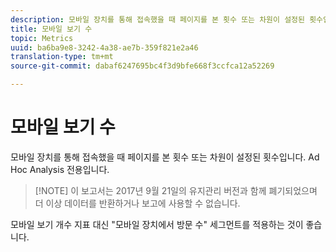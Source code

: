 ```yaml
---
description: 모바일 장치를 통해 접속했을 때 페이지를 본 횟수 또는 차원이 설정된 횟수입니다. Ad Hoc Analysis 전용입니다.
title: 모바일 보기 수
topic: Metrics
uuid: ba6ba9e8-3242-4a38-ae7b-359f821e2a46
translation-type: tm+mt
source-git-commit: dabaf6247695bc4f3d9bfe668f3ccfca12a52269

---
```



# 모바일 보기 수

모바일 장치를 통해 접속했을 때 페이지를 본 횟수 또는 차원이 설정된 횟수입니다. Ad Hoc Analysis 전용입니다.

>[!NOTE] 이 보고서는 2017년 9월 21일의 유지관리 버전과 함께 폐기되었으며 더 이상 데이터를 반환하거나 보고에 사용할 수 없습니다.

모바일 보기 개수 지표 대신 &quot;모바일 장치에서 방문 수&quot; 세그먼트를 적용하는 것이 좋습니다.
